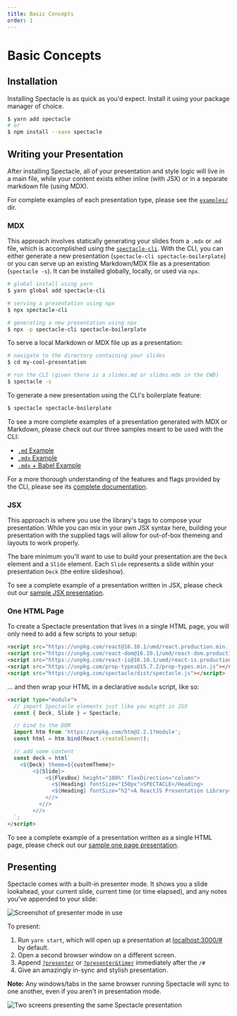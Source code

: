 ```yaml
---
title: Basic Concepts
order: 1
---
```


<a name="basic-concepts"></a>

# Basic Concepts

<a name="installation"></a>

## Installation

Installing Spectacle is as quick as you'd expect. Install it using your package manager of choice.

```bash
$ yarn add spectacle
# or
$ npm install --save spectacle
```

<a name="development"></a>

## Writing your Presentation

After installing Spectacle, all of your presentation and style logic will live in a main file, while your content exists either inline (with JSX) or in a separate markdown file (using MDX).

For complete examples of each presentation type, please see the [`examples/`](../../examples/README.md) dir.

<a name="mdx"></a>

### MDX

This approach involves statically generating your slides from a `.mdx` or .`md` file, which is accomplished using the [`spectacle-cli`](ttps://www.github.com/FormidableLabs/spectacle-cli). With the CLI, you can either generate a new presentation (`spectacle-cli spectacle-boilerplate`) or you can serve up an existing Markdown/MDX file as a presentation (`spectacle -s`). It can be installed globally, locally, or used via `npx`.

```bash
# global install using yarn
$ yarn global add spectacle-cli

# serving a presentation using npx
$ npx spectacle-cli

# generating a new presentation using npx
$ npx -p spectacle-cli spectacle-boilerplate
```

To serve a local Markdown or MDX file up as a presentation:

```bash
# navigate to the directory containing your slides
$ cd my-cool-presentation

# run the CLI (given there is a slides.md or slides.mdx in the CWD)
$ spectacle -s
```

To generate a new presentation using the CLI's boilerplate feature:

```bash
$ spectacle spectacle-boilerplate
```

To see a more complete examples of a presentation generated with MDX or Markdown, please check out our three samples meant to be used with the CLI:

- [`.md` Example](../../examples/md)
- [`.mdx` Example](../../examples/mdx)
- [`.mdx` + Babel Example](../../examples/mdx-babel)

For a more thorough understanding of the features and flags provided by the CLI, please see its [complete documentation](./extensions#spectacle-cli).

<a name="jsx"></a>

### JSX

This approach is where you use the library's tags to compose your presentation. While you can mix in your own JSX syntax here, building your presentation with the supplied tags will allow for out-of-box themeing and layouts to work properly.

The bare minimum you'll want to use to build your presentation are the `Deck` element and a `Slide` element. Each `Slide` represents a slide within your presentation `Deck` (the entire slideshow).

To see a complete example of a presentation written in JSX, please check out our [sample JSX presentation](../../examples/js/index.js).

<a name="one-html-page"></a>

### One HTML Page

To create a Spectacle presentation that lives in a single HTML page, you will only need to add a few scripts to your setup:

```html
<script src="https://unpkg.com/react@16.10.1/umd/react.production.min.js"></script>
<script src="https://unpkg.com/react-dom@16.10.1/umd/react-dom.production.min.js"></script>
<script src="https://unpkg.com/react-is@16.10.1/umd/react-is.production.min.js"></script>
<script src="https://unpkg.com/prop-types@15.7.2/prop-types.min.js"></script>
<script src="https://unpkg.com/spectacle/dist/spectacle.js"></script>
```

... and then wrap your HTML in a declarative `module` script, like so:

```html
<script type="module">
  // import Spectacle elements just like you might in JSX
  const { Deck, Slide } = Spectacle;

  // bind to the DOM
  import htm from 'https://unpkg.com/htm@2.2.1?module';
  const html = htm.bind(React.createElement);

  // add some content
  const deck = html`
    <${Deck} theme=${customTheme}>
        <${Slide}>
            <${FlexBox} height="100%" flexDirection="column">
              <${Heading} fontSize="150px">SPECTACLE</Heading>
              <${Heading} fontSize="h2">A ReactJS Presentation Library</Heading>
            <//>
          <//>
        <//>
  `;
</script>
```

To see a complete example of a presentation written as a single HTML page, please check out our [sample one page presentation](../../examples/one-page.html).

<a name="presenting"></a>

## Presenting

Spectacle comes with a built-in presenter mode. It shows you a slide lookahead, your current slide, current time (or time elapsed), and any notes you've appended to your slide:

![Screenshot of presenter mode in use](TODO)

To present:

1. Run `yarn start`, which will open up a presentation at [localhost:3000/#](http://localhost:3000/#) by default.
2. Open a second browser window on a different screen.
3. Append [`?presenter`](http://localhost:3000/#/0?presenter) or [`?presenter&timer`](http://localhost:3000/#/0?presenter&timer) immediately after the `/#`
4. Give an amazingly in-sync and stylish presentation.

**Note:** Any windows/tabs in the same browser running Spectacle will sync to one another, even if you aren't in presentation mode.

![Two screens presenting the same Spectacle presentation](TODO)
